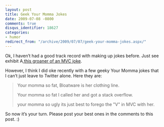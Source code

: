 ```yaml
---
layout: post
title: Geek Your Momma Jokes
date: 2009-07-08 -0800
comments: true
disqus_identifier: 18627
categories:
- humor
redirect_from: "/archive/2009/07/07/geek-your-momma-jokes.aspx/"
---
```


Ok, I haven’t had a good track record with making up jokes before. Just
see exhibit A,[this groaner of an MVC
joke](https://haacked.com/archive/2008/01/29/so-a-model-a-view-and-a-controller-walk-into.aspx).

However, I think I did oke recently with a few geeky Your Momma jokes
that I can’t just leave to Twitter alone. Here they are:

> Your momma so fat, Bloatware is her clothing line.
>
> Your momma so fat I called her and got a stack overflow.
>
> your momma so ugly its just best to forego the "V" in MVC with her.

So now it’s your turn. Please post your best ones in the comments to
this post. :)

